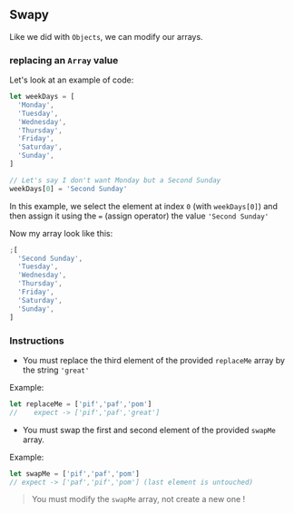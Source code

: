 ## Swapy

Like we did with `Objects`, we can modify our arrays.

### replacing an `Array` value

Let's look at an example of code:

```js
let weekDays = [
  'Monday',
  'Tuesday',
  'Wednesday',
  'Thursday',
  'Friday',
  'Saturday',
  'Sunday',
]

// Let's say I don't want Monday but a Second Sunday
weekDays[0] = 'Second Sunday'
```

In this example, we select the element at index `0` (with `weekDays[0]`) and
then assign it using the `=` (assign operator) the value `'Second Sunday'`

Now my array look like this:

```js
;[
  'Second Sunday',
  'Tuesday',
  'Wednesday',
  'Thursday',
  'Friday',
  'Saturday',
  'Sunday',
]
```

### Instructions

- You must replace the third element of the provided `replaceMe` array by the
  string `'great'`

Example:

```js
let replaceMe = ['pif','paf','pom']
//    expect -> ['pif','paf','great']
```

- You must swap the first and second element of the provided `swapMe` array.

Example:

```js
let swapMe = ['pif','paf','pom']
// expect -> ['paf','pif','pom'] (last element is untouched)
```

> You must modify the `swapMe` array, not create a new one !
